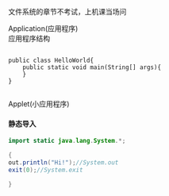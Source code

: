 文件系统的章节不考试，上机课当场问


Application(应用程序)  
应用程序结构
```

public class HelloWorld{
	public static void main(String[] args){
	}
}
	
```
Applet(小应用程序)  

#### 静态导入
```java
import static java.lang.System.*;

{
out.println("Hi!");//System.out
exit(0);//System.exit

}
```


